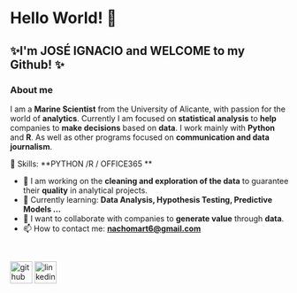 # Hello World! 👋
## ✨I'm **JOSÉ IGNACIO** and WELCOME to my Github! ✨
### About me


I am a **Marine Scientist** from the University of Alicante, with  passion for the world of **analytics**. Currently I am focused on **statistical analysis** to **help** companies to **make decisions** based on **data**. I work mainly with **Python** and **R**. As well as other programs focused on **communication and data journalism**.
<br>

🚀 Skills: **PYTHON /R / OFFICE365 **
<br>
- 🔭 I am working on the **cleaning and exploration of the data** to guarantee their **quality** in analytical projects.
- 🌱 Currently learning: **Data Analysis, Hypothesis Testing, Predictive Models ...**
- 👯 I want to collaborate with companies to **generate value** through **data**.
- 📫 How to contact me: **nachomart6@gmail.com**
<br>

[<img src='https://cdn.jsdelivr.net/npm/simple-icons@3.0.1/icons/github.svg' alt='github' height='40'>](https://github.com/StatisticsWithJIMP)  [<img src='https://cdn.jsdelivr.net/npm/simple-icons@3.0.1/icons/linkedin.svg' alt='linkedin' height='40'>](https://www.linkedin.com/in/Nachomart6/)  
